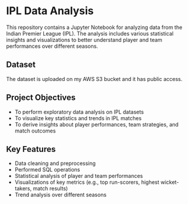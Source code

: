 # IPL Data Analysis

This repository contains a Jupyter Notebook for analyzing data from the Indian Premier League (IPL). The analysis includes various statistical insights and visualizations to better understand player and team performances over different seasons.

## Dataset

The dataset is uploaded on my AWS S3 bucket and it has public access. 

## Project Objectives

- To perform exploratory data analysis on IPL datasets
- To visualize key statistics and trends in IPL matches
- To derive insights about player performances, team strategies, and match outcomes

## Key Features

- Data cleaning and preprocessing
- Performed SQL operations
- Statistical analysis of player and team performances
- Visualizations of key metrics (e.g., top run-scorers, highest wicket-takers, match results)
- Trend analysis over different seasons



